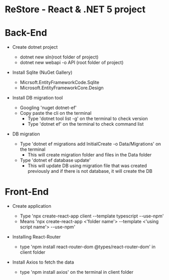 # ReStore - React & .NET 5 project

# Back-End

- Create dotnet project

  - dotnet new sln(root folder of project)
  - dotnet new webapi -o API (root folder of project)

- Install Sqlite (NuGet Gallery)

  - Micrsoft.EntityFrameworkCode.Sqlite
  - Microsoft.EntityFrameworkCore.Design

- Install DB migration tool

  - Googling 'nuget dotnet-ef'
  - Copy paste the cli on the terminal
    - Type 'dotnet tool list -g' on the terminal to check version
    - Type 'dotnet ef' on the terminal to check command list

- DB migration
  - Type 'dotnet ef migrations add InitialCreate -o Data/Migrations' on the terminal
    - This will create migration folder and files in the Data folder
  - Type 'dotnet ef database update'
    - This will update DB using migration file that was created previously
      and if there is not database, it will create the DB

# Front-End

- Create application

  - Type 'npx create-react-app client --template typescript --use-npm'
  - Means 'npx create-react-app <'folder name'> --template <'using script name'> --use-npm'

- Installing React-Router

  - type 'npm install react-router-dom @types/react-router-dom' in client folder

- Install Axios to fetch the data
  - type 'npm install axios' on the terminal in client folder
